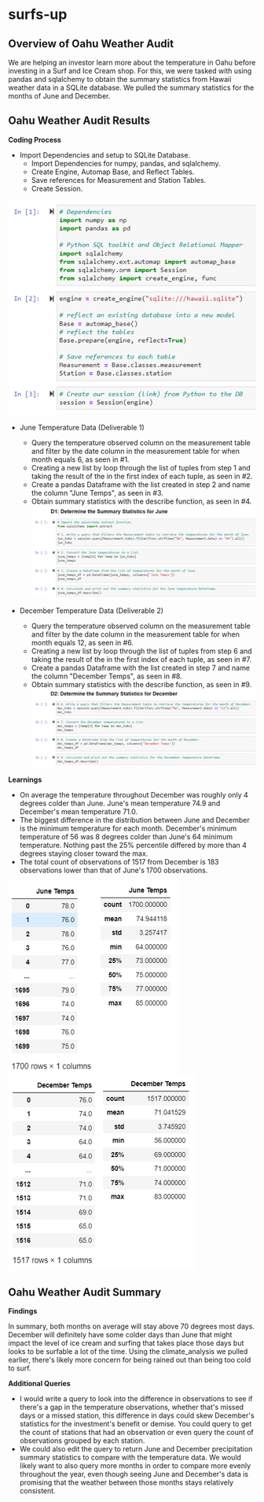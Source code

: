 # surfs-up

## Overview of Oahu Weather Audit
We are helping an investor learn more about the temperature in Oahu before investing in a Surf and Ice Cream shop. For this, we were tasked with using pandas and sqlalchemy to obtain the summary statistics from Hawaii weather data in a SQLite database. We pulled the summary statistics for the months of June and December.

## Oahu Weather Audit Results

**Coding Process**

- Import Dependencies and setup to SQLite Database.
  -  Import Dependencies for numpy, pandas, and sqlalchemy.
  -  Create Engine, Automap Base, and Reflect Tables.
  -  Save references for Measurement and Station Tables.
  -  Create Session.

![Dependencies](Resources/Dependencies.PNG)

- June Temperature Data (Deliverable 1)
  - Query the temperature observed column on the measurement table and filter by the date column in the measurement table for when month equals 6, as seen in #1.
  - Creating a new list by loop through the list of tuples from step 1 and taking the result of the in the first index of each tuple, as seen in #2.
  - Create a pandas Dataframe with the list created in step 2 and name the column "June Temps", as seen in #3.
  - Obtain summary statistics with the describe function, as seen in #4.
![Deliverable 1](Resources/Deliverable_1.PNG)

- December Temperature Data (Deliverable 2)
  - Query the temperature observed column on the measurement table and filter by the date column in the measurement table for when month equals 12, as seen in #6.
  - Creating a new list by loop through the list of tuples from step 6 and taking the result of the in the first index of each tuple, as seen in #7.
  - Create a pandas Dataframe with the list created in step 7 and name the column "December Temps", as seen in #8.
  - Obtain summary statistics with the describe function, as seen in #9.
![Deliverable 2](Resources/Diverable_2.PNG)

**Learnings**

- On average the temperature throughout December was roughly only 4 degrees colder than June. June's mean temperature 74.9 and December's mean temperature 71.0.
- The biggest difference in the distribution between June and December is the minimum temperature for each month. December's minimum temperature of 56 was 8 degrees colder than June's 64 minimum temperature. Nothing past the 25% percentile differed by more than 4 degrees staying closer toward the max.
- The total count of observations of 1517 from December is 183 observations lower than that of June's 1700 observations.

![June Temperature Data](Resources/June_DataFrame_Summary.png) 
![December Temperature Data](Resources/December_DataFrame_Summary.png)

## Oahu Weather Audit Summary

**Findings**

In summary, both months on average will stay above 70 degrees most days. December will definitely have some colder days than June that might impact the level of ice cream and surfing that takes place those days but looks to be surfable a lot of the time. Using the climate_analysis we pulled earlier, there's likely more concern for being rained out than being too cold to surf.

**Additional Queries**

- I would write a query to look into the difference in observations to see if there's a gap in the temperature observations, whether that's missed days or a missed station, this difference in days could skew December's statistics for the investment's benefit or demise. You could query to get the count of stations that had an observation or even query the count of observations grouped by each station.
- We could also edit the query to return June and December precipitation summary statistics to compare with the temperature data. We would likely want to also query more months in order to compare more evenly throughout the year, even though seeing June and December's data is promising that the weather between those months stays relatively consistent.
